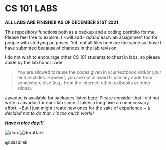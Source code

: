 # CS 101 LABS
**ALL LABS ARE FINISHED AS OF DECEMBER 21ST 2021**

This repositiory functions both as a backup and a coding portfolio for me. Please feel free to explore. I ~will add~ *added* each lab assignment too for people with studying purposes. Yet, not all files here are the same as those I have submitted because of changes in the lab revision.

I do not wish to encourage other CS 101 students to cheat in labs, so please abide by the lab honor code:
> You are allowed to reuse the codes given in your textbook and/or your lecture slides. However, you are not allowed to use any code from somewhere else (e.g., from the Internet, other textbooks or other slides).

Javadoc is available for packages listed [here](https://htmlpreview.github.io/?https://github.com/ulasdilek/labs/blob/main/out/javadoc/allpackages-index.html). Please consider that I did not write a Javadoc for each lab since it takes a long time an unnecessary effort. ~But I just might create new ones for the sake of experience.~ *(I decided not to do that. It's too much work!)*

***Have a nice day!!!***

![doru](https://user-images.githubusercontent.com/91346067/146987214-deb9d78d-5a61-42e9-9505-720361232255.png#gh-light-mode-only)![doruDark](https://user-images.githubusercontent.com/91346067/146987215-7ed34029-44dd-4893-9859-7055e37825c7.png#gh-dark-mode-only)

@ulasdilek
